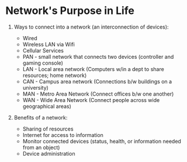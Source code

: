 # Network's Purpose in Life

1. Ways to connect into a network (an interconnection of devices): 
    - Wired
    - Wireless LAN via Wifi
    - Cellular Services
    - PAN - small network that connects two devices (controller and gaming console)
    - LAN - Local area network (Computers w/in a dept to share resources; home network)
    - CAN - Campus area network (Connections b/w buildings on a university)
    - MAN - Metro Area Network (Connect offices b/w one another)
    - WAN - Wide Area Network (Connect people across wide geographical areas)

2. Benefits of a network: 
     - Sharing of resources
     - Internet for access to information 
     - Monitor connected devices (status, health, or information needed from an object)
     - Device administration
